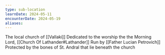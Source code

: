 ```yaml
---
type: sub-location
learnDate: 2024-05-11
encounterDate: 2024-05-19
aliases:
---
```

The local church of [[Vallaki]] 
Dedicated to the worship the the Morning Lord, [[Church Of Lathander#Lathander]]
Run by [[Father Lucian Petrovich]] 
Protected by the bones of St. Andral that lie beneath the church 